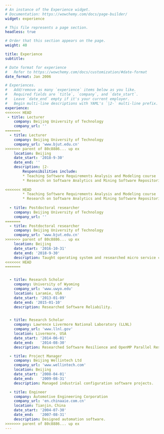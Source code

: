 ```yaml
---
# An instance of the Experience widget.
# Documentation: https://wowchemy.com/docs/page-builder/
widget: experience

# This file represents a page section.
headless: true

# Order that this section appears on the page.
weight: 40

title: Experience
subtitle:

# Date format for experience
#   Refer to https://wowchemy.com/docs/customization/#date-format
date_format: Jan 2006

# Experiences.
#   Add/remove as many `experience` items below as you like.
#   Required fields are `title`, `company`, and `date_start`.
#   Leave `date_end` empty if it's your current employer.
#   Begin multi-line descriptions with YAML's `|2-` multi-line prefix.
experience:
<<<<<<< HEAD
 - title: Lecturer
    company: Beijing University of Technology
    company_url: ''
=======
  - title: Lecturer
    company: Beijing University of Technology
    company_url: 'www.bjut.edu.cn'
>>>>>>> parent of 80c8886... up ex
    location: Beijing
    date_start: '2018-9-30'
    date_end: ''
    description: |2-
        Responsibilities include:        
        * Teaching Software Requirements Analysis and Modeling course 
        * Research on Software Analytics and Mining Software Repositories (MSR) 
        
<<<<<<< HEAD
        * Teaching Software Requirements Analysis and Modeling course 
        * Research on Software Analytics and Mining Software Repositories (MSR)
        
  - title: Postdoctoral researcher 
    company: Beijing University of Technology 
    company_url: ''
=======
  - title: Postdoctoral researcher 
    company: Beijing University of Technology 
    company_url: 'www.bjut.edu.cn'
>>>>>>> parent of 80c8886... up ex
    location: Beijing
    date_start: '2016-10-31'
    date_end: '2018-9-30'
    description: Taught operating system and researched micro service computing.
<<<<<<< HEAD
=======


  - title: Research Scholar 
    company: University of Wyoming 
    company_url: 'www.uwyo.edu'
    location: Laramie, USA
    date_start: '2013-01-09'
    date_end: '2015-01-10'
    description: Researched Software Reliability.


  - title: Research Scholar 
    company: Lawrence Livermore National Laboratory (LLNL)
    company_url: 'www.llnl.gov'
    location: Livermore, USA
    date_start: '2014-06-01'
    date_end:   '2014-08-30'
    description: Researched Software Resilience and OpenMP Parallel Resilience.

  - title: Project Manager 
    company: Beijing Wellintech Ltd
    company_url: 'www.wellintech.com'
    location: Beijing
    date_start: '2008-04-01'
    date_end:   '2009-08-31'
    description: Managed industrial configuration software projects. 

  - title: Engineer 
    company: Automotive Engineering Corporation
    company_url: 'en.chinaaie.com.cn'
    location: Tianjin，China
    date_start: '2004-07-30'
    date_end:   '2007-08-31'
    description: Designed automation software.
>>>>>>> parent of 80c8886... up ex
---
```


